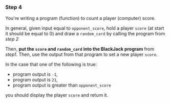 ### Step 4

You're writing a program (function) to count a player (computer) score.

In general, given input equal to ```opponent_score```, hold a player ```score``` (at start it should be equal to 0) and draw a `random_card` by calling the program from _step 2_

Then, __put the ```score``` and ```random_card``` into the BlackJack program__ from _step1_. Then, use the output from that program to set a new player ```score```. 

In the case that one of the following is true:
 * program output is ```-1```,
 * program output is ```21```,
 * program output is greater than ```opponent_score```
 
you should display the player ```score``` and return it.
